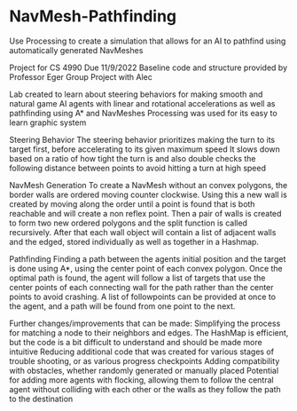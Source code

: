# NavMesh-Pathfinding
Use Processing to create a simulation that allows for an AI to pathfind using automatically generated NavMeshes

Project for CS 4990
Due 11/9/2022
Baseline code and structure provided by Professor Eger
Group Project with Alec

Lab created to learn about steering behaviors for making smooth and natural game AI agents with linear and rotational accelerations
as well as pathfinding using A* and NavMeshes
Processing was used for its easy to learn graphic system

Steering Behavior
The steering behavior prioritizes making the turn to its target first, before accelerating to its given maximum speed
It slows down based on a ratio of how tight the turn is and also double checks the following distance between points to avoid hitting a turn at high speed

NavMesh Generation
To create a NavMesh without an convex polygons, the border walls are ordered moving counter clockwise. Using this a new wall is created by moving along the
order until a point is found that is both reachable and will create a non reflex point. Then a pair of walls is created to form two new ordered polygons
and the split function is called recursively. After that each wall object will contain a list of adjacent walls and the edged, stored individually as well
as together in a Hashmap.

Pathfinding
Finding a path between the agents initial position and the target is done using A*, using the center point of each convex polygon. Once the optimal path is
found, the agent will follow a list of targets that use the center points of each connecting wall for the path rather than the center points to avoid 
crashing. A list of followpoints can be provided at once to the agent, and a path will be found from one point to the next.

Further changes/improvements that can be made:
Simplifying the process for matching a node to their neighbors and edges. The HashMap is efficient, but the code is a bit difficult to understand and should be made more intuitive
Reducing additional code that was created for various stages of trouble shooting, or as various progress checkpoints
Adding compatibility with obstacles, whether randomly generated or manually placed
Potential for adding more agents with flocking, allowing them to follow the central agent without colliding with each other or the walls as they follow the path to the destination
